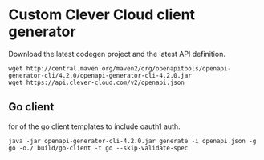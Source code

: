 # Custom Clever Cloud client generator

Download the latest codegen project and the latest API definition.

```
wget http://central.maven.org/maven2/org/openapitools/openapi-generator-cli/4.2.0/openapi-generator-cli-4.2.0.jar
wget https://api.clever-cloud.com/v2/openapi.json
```

## Go client

for of the go client templates to include oauth1 auth.

`java -jar openapi-generator-cli-4.2.0.jar generate -i openapi.json -g go -o./ build/go-client -t go --skip-validate-spec`